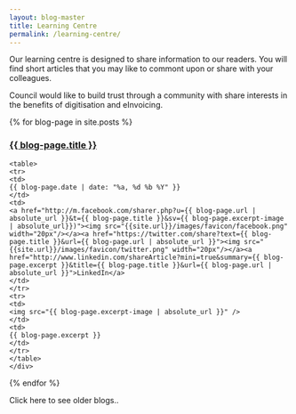 ```yaml
---
layout: blog-master
title: Learning Centre
permalink: /learning-centre/
---
```


Our learning centre is designed to share information to our readers.  You will find short articles that you may like to commont upon or share with your colleagues.

Council would like to build trust through a community with share interests in the benefits of digitisation and eInvoicing.


  {% for blog-page in site.posts %}
    <div class="blog-excerpt">
    <a href="{{ blog-page.url | absolute_url }}"><h3>{{ blog-page.title }}</h3></a>
    
    <table>
    <tr>
    <td>
    {{ blog-page.date | date: "%a, %d %b %Y" }} 
    </td>
    <td>
    <a href="http://m.facebook.com/sharer.php?u={{ blog-page.url | absolute_url }}&t={{ blog-page.title }}&sv={{ blog-page.excerpt-image | absolute_url}})"><img src="{{site.url}}/images/favicon/facebook.png" width="20px"/></a><a href="https://twitter.com/share?text={{ blog-page.title }}&url={{ blog-page.url | absolute_url }}"><img src="{{site.url}}/images/favicon/twitter.png" width="20px"/></a><a href="http://www.linkedin.com/shareArticle?mini=true&summary={{ blog-page.excerpt }}&title={{ blog-page.title }}&url={{ blog-page.url | absolute_url }}">LinkedIn</a>
    </td>
    </tr>
    <tr>
    <td>
    <img src="{{ blog-page.excerpt-image | absolute_url }}" /> 
    </td>
    <td>
    {{ blog-page.excerpt }}
    </td>
    </tr>
    </table>
    </div>
  {% endfor %}

Click here to see older blogs..
